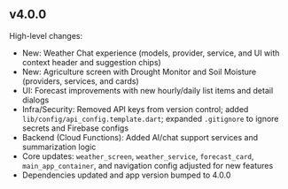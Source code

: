 ## v4.0.0

High-level changes:

- New: Weather Chat experience (models, provider, service, and UI with context header and suggestion chips)
- New: Agriculture screen with Drought Monitor and Soil Moisture (providers, services, and cards)
- UI: Forecast improvements with new hourly/daily list items and detail dialogs
- Infra/Security: Removed API keys from version control; added `lib/config/api_config.template.dart`; expanded `.gitignore` to ignore secrets and Firebase configs
- Backend (Cloud Functions): Added AI/chat support services and summarization logic
- Core updates: `weather_screen`, `weather_service`, `forecast_card`, `main_app_container`, and navigation config adjusted for new features
- Dependencies updated and app version bumped to 4.0.0


